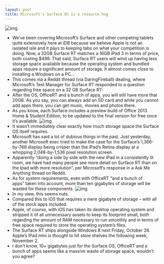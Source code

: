 ```yaml
---
layout: post
title: Microsoft's Surface OS is a resource hog
---
```

![img](http://media.idownloadblog.com/wp-content/uploads/2012/10/surface-tv-spot-ss.jpg)
* We’ve been covering Microsoft’s Surface and other competing tablets quite extensively here at iDB because we believe Apple is not an isolated isle and it pays to keeping tabs on what your competition is doing. Now, a 32GB Surface RT matches a 16GB iPad 3 in terms of price, both costing $499. That said, Surface RT users will wind up having less storage space available because the operating system and bundled apps require a significant amount of storage. It almost comes close to installing a Windows on a PC…
* This comes via a Reddit thread (via DaringFireball) dealing, where Microsoft’s Test Manager for Surface RT responded to a question regarding free space on a 32 GB Surface RT:
* After the OS, OfficeRT and a bunch of apps, you will still have more that 20GB. As you say, you can always add an SD card and while you cannot add apps there, you can get music, movies and photos there.
* As you know, each Surface includes a preview build of Office 2013 Home & Student Edition, to be updated to the final version for free once it’s available.
![img](http://media.idownloadblog.com/wp-content/uploads/2012/10/Microsoft-Surface-OS-resource-hog.png)
* It wasn’t immediately clear exactly how much storage space the Surface OS itself requires.
* Microsoft has said a lot of dubious things in the past. Just yesterday, another Microsoft exec tried to make the case for the Surface’s 1,366-by-768 display being crisper than the iPad’s Retina display at a whopping 2,048-by-1,536 pixel resolution screen.
* Apparently “doing a side by side with the new iPad in a consistently lit room, we have had many people see more detail on Surface RT than on the Ipad with more resolution”, per Microsoft’s response in a Ask Me Anything thread on Reddit.
* As for system requirements, even with OfficeRT “and a bunch of apps” taken into account, more than ten gigabytes of storage will be wasted for these components.
![img](http://media.idownloadblog.com/wp-content/uploads/2012/06/Microsoft-Surface-tablet-back-kickstand.jpg)
* In my view, this seems nuts.
* Compared this to iOS that requires a mere gigabyte of storage – with all of the stock apps included.
* Apple, of course, with iOS has taken its desktop operating system and stripped it of all unnecessary assets to keep its footprint small, both regarding the amount of RAM necessary to run smoothly and in terms of free space required to store the operating system’s files.
* The Surface RT ships alongside Windows 8 next Friday, October 26. Apple’s iPad mini is thought to hit store shelves the following week, November 2.
* I don’t know, 10+ gigabytes just for the Surface OS, OfficeRT and a bunch of apps seems like a massive waste of storage space, wouldn’t you agree?

